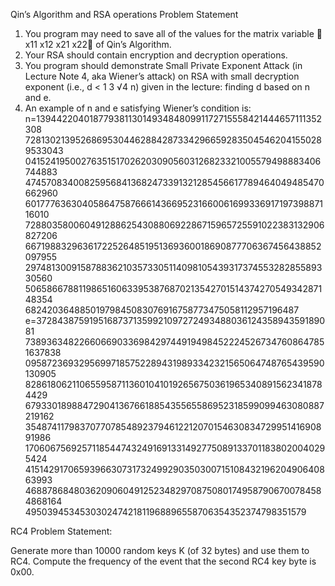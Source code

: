 Qin’s Algorithm and RSA operations Problem Statement

1. You program may need to save all of the values for the matrix variable

x11 x12
x21 x22
of Qin’s Algorithm.
2. Your RSA should contain encryption and decryption operations.
3. You program should demonstrate Small Private Exponent Attack (in
Lecture Note 4, aka Wiener’s attack) on RSA with small decryption
exponent (i.e., d < 1
3
√4 n) given in the lecture: finding d based on n and
e.
4. An example of n and e satisfying Wiener’s condition is:
n=139442204018779381130149348480991172715558421444657111352308
728130213952686953044628842873342966592835045462041550289533043
041524195002763515170262030905603126823321005579498883406744883
474570834008259568413682473391321285456617789464049485470662960
601777636304058647587666143669523166006169933691719739887116010
728803580060491288625430880692286715965725591022383132906827206
667198832963617225264851951369360018690877706367456438852097955
297481300915878836210357330511409810543931737455328285589330560
506586678811986516063395387687021354270151437427054934287148354
68242036488501979845083076916758773475058112957196487
e=3728438759195168737135992109727249348803612435894359189081
738936348226606690336984297449194984522245267347608647851637838
095872369329569971857522894319893342321565064748765439590130905
828618062110655958711360104101926567503619653408915623418784429
679330189884729041367661885435565586952318599099463080887219162
354874117983707707854892379461221207015463083472995141690891986
170606756925711854474324916913314927750891337011838020040295424
415142917065939663073173249929035030071510843219620490640863993
468878684803620906049125234829708750801749587906700784584868164
495039453453030247421811968896558706354352374798351579

RC4 Problem Statement:

Generate more than 10000 random keys K (of 32 bytes) and use them to
RC4. Compute the frequency of the event that the second RC4 key byte
is 0x00.
